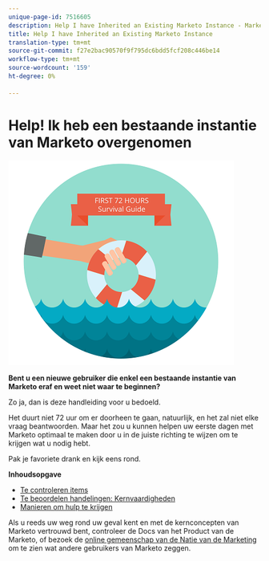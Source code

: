 ```yaml
---
unique-page-id: 7516605
description: Help I have Inherited an Existing Marketo Instance - Marketo Docs - Product Documentation
title: Help I have Inherited an Existing Marketo Instance
translation-type: tm+mt
source-git-commit: f27e2bac90570f9f795dc6bdd5fcf208c446be14
workflow-type: tm+mt
source-wordcount: '159'
ht-degree: 0%

---
```



# Help! Ik heb een bestaande instantie van Marketo overgenomen

![](assets/help-ive-inherited-an-existing-marketo-instance.png)

**Bent u een nieuwe gebruiker die enkel een bestaande instantie van Marketo eraf en weet niet waar te beginnen?**

Zo ja, dan is deze handleiding voor u bedoeld.

Het duurt niet 72 uur om er doorheen te gaan, natuurlijk, en het zal niet elke vraag beantwoorden. Maar het zou u kunnen helpen uw eerste dagen met Marketo optimaal te maken door u in de juiste richting te wijzen om te krijgen wat u nodig hebt.

Pak je favoriete drank en kijk eens rond.

**Inhoudsopgave**

* [Te controleren items](/help/marketo/getting-started/inheriting-a-marketo-instance/items-to-check-off.md)
* [Te beoordelen handelingen: Kernvaardigheden](/help/marketo/getting-started/inheriting-a-marketo-instance/things-to-review-core-skills.md)
* [Manieren om hulp te krijgen](/help/marketo/getting-started/inheriting-a-marketo-instance/ways-to-get-help.md)

Als u reeds uw weg rond uw geval kent en met de kernconcepten van Marketo vertrouwd bent, controleer de Docs van het Product van de Marketo, of bezoek de [online gemeenschap van de Natie van de Marketing](https://nation.marketo.com/) om te zien wat andere gebruikers van Marketo zeggen.

